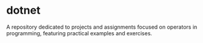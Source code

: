 # dotnet

A repository dedicated to projects and assignments focused on operators in programming, featuring practical examples and exercises.
